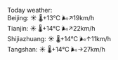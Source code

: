 Today weather:  
Beijing: ☀️   🌡️+13°C 🌬️↗19km/h  
Tianjin: ☀️   🌡️+14°C 🌬️↗22km/h  
Shijiazhuang: ☀️   🌡️+14°C 🌬️↑11km/h  
Tangshan: ☀️   🌡️+14°C 🌬️→27km/h  
